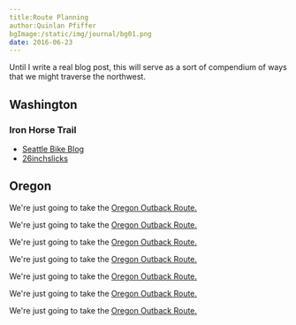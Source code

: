 ```yaml
---
title:Route Planning
author:Quinlan Pfiffer
bgImage:/static/img/journal/bg01.png
date: 2016-06-23
---
```


Until I write a real blog post, this will serve as a sort of compendium of ways
that we might traverse the northwest.

## Washington

### Iron Horse Trail

* [Seattle Bike Blog](http://www.seattlebikeblog.com/2015/07/08/bus-bike-backpacking-on-the-iron-horse-trail-is-simply-unreal/)
* [26inchslicks](http://26inchslicks.blogspot.com/2012/06/crossing-washington-state-on-john-wayne.html)

## Oregon

We're just going to take the [Oregon Outback Route.](http://www.oregonbikepacking.com/portfolio-posts/hardman-portfolio/)

We're just going to take the [Oregon Outback Route.](http://www.oregonbikepacking.com/portfolio-posts/hardman-portfolio/)

We're just going to take the [Oregon Outback Route.](http://www.oregonbikepacking.com/portfolio-posts/hardman-portfolio/)

We're just going to take the [Oregon Outback Route.](http://www.oregonbikepacking.com/portfolio-posts/hardman-portfolio/)

We're just going to take the [Oregon Outback Route.](http://www.oregonbikepacking.com/portfolio-posts/hardman-portfolio/)

We're just going to take the [Oregon Outback Route.](http://www.oregonbikepacking.com/portfolio-posts/hardman-portfolio/)

We're just going to take the [Oregon Outback Route.](http://www.oregonbikepacking.com/portfolio-posts/hardman-portfolio/)
